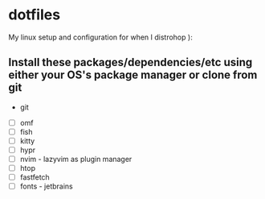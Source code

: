 # dotfiles
My linux setup and configuration for when I distrohop ):

## Install these packages/dependencies/etc using either your OS's package manager or clone from git
- git
- [ ] omf
- [ ] fish
- [ ] kitty
- [ ] hypr
- [ ] nvim - lazyvim as plugin manager
- [ ] htop
- [ ] fastfetch
- [ ] fonts - jetbrains
